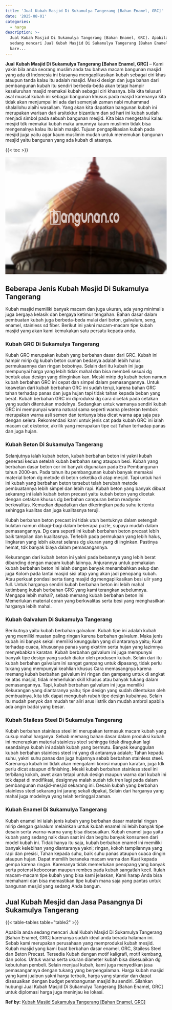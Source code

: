 ```yaml
---
title: 'Jual Kubah Masjid Di Sukamulya Tangerang [Bahan Enamel, GRC]'
date: '2025-08-01'
categories:
  - harga
description: >-
  Jual Kubah Masjid Di Sukamulya Tangerang [Bahan Enamel, GRC]. Apabila anda
  sedang mencari Jual Kubah Masjid Di Sukamulya Tangerang [Bahan Enamel, GRC]
  kare...
---
```


**Jual Kubah Masjid Di Sukamulya Tangerang \[Bahan Enamel, GRC\]** – Kami yakin bila anda seorang muslim anda tau bahwa macam bangunan masjid yang ada di Indonesia ini biasanya mengaplikasikan kubah sebagai ciri khas ataupun tanda kalau itu adalah masjid. Meski design dan juga bahan dari pembangunan kubah itu sendiri berbeda-beda akan tetapi hampir keseluruhan masjid memakai kubah sebagai ciri khasnya. bila kita telusuri asal muasal kubah ini sebagai bangunan khusus pada masjid karenanya kita tidak akan menjumpai ini ada dari semenjak zaman nabi muhammad shalallohu alaihi wasallam. Yang akan kita dapatkan bangunan kubah ini merupakan warisan dari arsitektur bizantium dan sd hari ini kubah sudah menjadi simbol pada sebuah bangunan mesjid. Kita bisa mengetahui kalau mesjid tdk memakai kubah maka umumnya kaum muslimin tidak bisa mengenalnya kalau itu ialah masjid. Tujuan pengaplikasian kubah pada mesjid juga yaitu agar kaum muslimin mudah untuk menemukan bangunan mesjid yaitu bangunan yang ada kubah di atasnya.

{{< toc >}}

![Jual Kubah Masjid Di Sukamulya Tangerang [Bahan Enamel, GRC]](/images/jual-kubah-masjid-23.png)

## Beberapa Jenis Kubah Mesjid Di Sukamulya Tangerang

Kubah masjid memiliki banyak macam dan juga ukuran, ada yang minimalis juga bergaya kelasik dan bergaya ketimur tengahan. Bahan dasar dalam pembuatan kubah juga berbeda-beda mulai dari beton, galvalum, seng, enamel, stainless sd fiber. Berikut ini yakni macam-macam tipe kubah masjid yang akan kami kemukakan satu persatu kepada anda.

### Kubah GRC Di Sukamulya Tangerang

Kubah GRC merupakan kubah yang berbahan dasar dari GRC. Kubah ini hampir mirip dg kubah beton cuman bedanya adalah lebih halus permukaannya dan ringan bobotnya. Selain dari itu kubah ini juga mempunyai harga yang lebih tidak mahal dan bisa membeli sesuai dg bentuk atau design yang diinginkan kan. Meski mirip dg kubah beton namun kubah berbahan GRC ini cepat dan simpel dalam pemasangannya. Untuk keawetan dari kubah berbahan GRC ini sudah teruji, karena bahan GRC tahan terhadap panas dan juga hujan tapi tidak tahan kepada beban yang berat. Kubah berbahan GRC ini diproduksi dg cara dicetak pada cetakan yang sudah ditentukan modelnya. Sedangkan untuk warnanya sendiri kubah GRC ini mempunyai warna natural sama seperti warna plesteran tembok merupakan warna asli semen dan tentunya bisa dicat warna apa saja pas dengan selera. Rekomendasi kami untuk jenis cat pada kubah GRC ini ialah macam cat eksterior, akrilik yang merupakan tipe cat Tahan terhadap panas dan juga hujan.

### Kubah Beton Di Sukamulya Tangerang

Selanjutnya ialah kubah beton, kubah berbahan beton ini yakni kubah generasi kedua setelah kubah berbahan seng ataupun besi. Kubah yang berbahan dasar beton cor ini banyak digunakan pada Era Pembangunan tahun 2000-an. Pada tahun itu pembangunan kubah banyak memakai material beton dg metode di beton seketika di atap mesjid. Tapi untuk hari ini kubah yang berbahan beton tersebut telah berubah metode pembuatannya lebih simpel dan lebih rapi. Kubah beton yang banyak dibuat sekarang ini ialah kubah beton precast yaitu kubah beton yang dicetak dengan cetakan khusus dg berbahan campuran beton readymix berkwalitas. Kemudian dipadatkan dan dikeringkan pada suhu tertentu sehingga kualitas dan juga kualitasnya teruji.

Kubah berbahan beton precast ini tidak utuh bentuknya dalam setengah bulatan namun dibagi-bagi dalam beberapa puzle, supaya mudah dalam pemasangannya. Dg cara seperti ini kubah berbahan beton precast lebih baik tampilan dan kualitasnya. Terlebih pada permukaan yang lebih halus, lingkaran yang lebih akurat selaras dg ukuran yang di inginkan. Pastinya hemat, tdk banyak biaya dalam pemasangannya.

Kekurangan dari kubah beton ini yakni pada bebannya yang lebih berat dibanding dengan macam kubah lainnya. Anjurannya untuk pemakaian kubah berbahan beton ini ialah dengan banyak menambahkan selup dan juga Kolom pada lantai masjid sisi atap yang akan jadi penopang kubah. Atau perkuat pondasi serta tiang masjid dg mengaplikasikan besi ulir yang full. Untuk harganya sendiri kubah berbahan beton ini lebih mahal ketimbang kubah berbahan GRC yang kami terangkan sebelumnya. Mengapa lebih mahal?, sebab memang kubah berbahan beton ini Memerlukan material coran yang berkwalitas serta besi yang menghasilkan harganya lebih mahal.

### Kubah Galvalum Di Sukamulya Tangerang

Berikutnya yaitu kubah berbahan galvalum. Kubah tipe ini adalah kubah yang memiliki muatan paling ringan karena berbahan galvalum. Maka jenis kubah ini banyak sekali memiliki keunggulan yang di antaranya yaitu; Kuat terhadap cuaca, khususnya panas yang ekstrim serta hujan yang lazimnya menyebabkan karatan. Kubah berbahan galvalum ini juga mempunyai banyak tipe design yang sudah diatur oleh produsen kubah. Selain dari itu kubah berbahan galvalum ini sangat gampang untuk dipasang, tidak perlu tukang yang mempunyai keahlian khusus Cara memasangnya karena memang kubah berbahan galvalum ini ringan dan gampang untuk di angkat ke atas masjid, tidak memerlukan skill khusus atau banyak tukang dalam pemasangannya. Tapi, kubah berbahan galvalum ini juga memiliki Kekurangan yang diantaranya yaitu; tipe design yang sudah ditentukan oleh pembuatnya, kita tdk dapat mengubah rubah tipe design kubahnya. Selain itu mudah penyok dan mudah ter aliri arus listrik dan mudah ambrol apabila ada angin badai yang besar.

### Kubah Stailess Steel Di Sukamulya Tangerang

Kubah berbahan stainless steel ini merupakan termasuk macam kubah yang cukup mahal harganya. Sebab memang bahan dasar dalam produksi kubah ini menerapkan material stainless steel sehingga tidak diragukan lagi seandainya kubah ini adalah kubah yang bermutu. Banyak keunggulan kubah berbahan stainless steel ini yang di antaranya adalah; Tahan kepada suhu, yakni suhu panas dan juga hujannya sebab berbahan stainless steel. Karenanya kubah ini tidak akan mengalami korosi maupun karatan, juga tdk perlu dicat ataupun difinishing. Meski kubah berbahan stainless steel ini terbilang kokoh, awet akan tetapi untuk design maupun warna dari kubah ini tdk dapat di modifikasi, designnya malah sudah tdk tren lagi pada dalam pembangunan masjid-mesjid sekarang ini. Desain kubah yang berbahan stainless steel sekarang ini jarang sekali dipakai, Selain dari harganya yang mahal juga modelnya yang telah tertinggal zaman.

### Kubah Enamel Di Sukamulya Tangerang

Kubah enamel ini ialah jenis kubah yang berbahan dasar material ringan mirip dengan galvalum melainkan untuk kubah enamel ini lebih banyak tipe desain serta warna-warna yang bisa disesuaikan. Kubah enamel juga yaitu kubah yang sedang naik daun saat ini dan begitu banyak konsumen dari model kubah ini. Tidak hanya itu saja, kubah berbahan enamel ini memiliki banyak kelebihan yang diantaranya yakni; ringan, kokoh tampilannya yang rapi dan presisi, Tahan kepada suhu, baik suhu panas ataupun cuaca dingin ataupun hujan. Dapat memilih beraneka macam warna dan Kuat kepada gempa karena ringan. Karenanya tidak memerlukan penopang yang banyak serta potensi kebocoran maupun rembes pada kubah sangatlah kecil. Itulah macam-macam tipe kubah yang bisa kami jelaskan, Kami harap Anda bisa memahami dan bisa memastikan tipe kubah mana saja yang pantas untuk bangunan mesjid yang sedang Anda bangun.

## Jual Kubah Mesjid dan Jasa Pasangnya Di Sukamulya Tangerang

{{< table-tables table="table2" >}}

Apabila anda sedang mencari Jual Kubah Masjid Di Sukamulya Tangerang \[Bahan Enamel, GRC\] karenanya sudah ideal anda berada halaman ini. Sebab kami merupakan perusahaan yang memproduksi kubah mesjid. Kubah masjid yang kami buat berbahan dasar enamel, GRC, Stailess Steel dan Beton Precast. Tersedia Kubah dengan motif kaligrafi, motif kembang, dan polos. Untuk warna serta ukuran diameter kubah bisa disesuaikan dg kebutuhan pembeli. Selain menjual kubah, kami juga menyedikan jasa pemasangannya dengan tukang yang berpengalaman. Harga kubah masjid yang kami jualpun yakni harga terbaik, harga yang standar dan dapat disesuaikan dengan budget pembangunan masjid itu sendiri. Silahkan hubungi Jual Kubah Masjid Di Sukamulya Tangerang \[Bahan Enamel, GRC\] untuk diplomasi harga juga meninjau ke lokasi.

**Ref by:** [Kubah Masjid Sukamulya Tangerang [Bahan Enamel, GRC]](https://id.wikipedia.org/wiki/Kubah)
